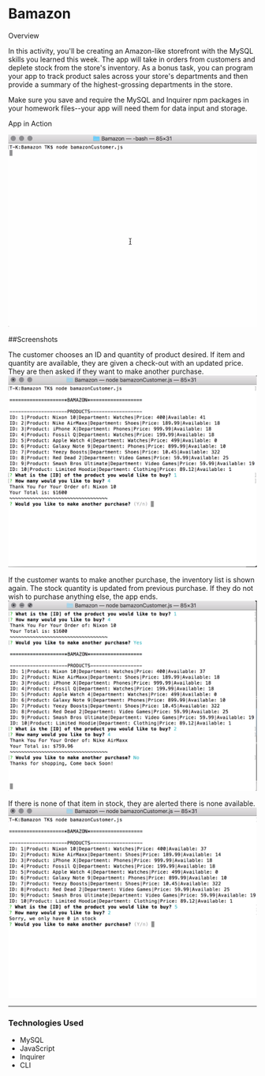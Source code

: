 # Bamazon

Overview

In this activity, you'll be creating an Amazon-like storefront with the MySQL skills you learned this week. The app will take in orders from customers and deplete stock from the store's inventory. As a bonus task, you can program your app to track product sales across your store's departments and then provide a summary of the highest-grossing departments in the store.

Make sure you save and require the MySQL and Inquirer npm packages in your homework files--your app will need them for data input and storage.



App in Action

![BamazonGif](assets/bamazon.gif)



##Screenshots

The customer chooses an ID and quantity of product desired. If item and quantity are available,
they are given a check-out with an updated price. They are then asked if they want to make another purchase.
![Buying](assets/firstbuy.png)

If the customer wants to make another purchase, the inventory list is shown again. The stock quantity is updated from previous purchase. If they do not wish to purchase anything else, the app ends.
![BuyingSecond](assets/secbuy.png)


If there is none of that item in stock, they are alerted there is none available.
![NoStock](assets/nostock.png)

- - -
### Technologies Used
* MySQL
* JavaScript
* Inquirer
* CLI

